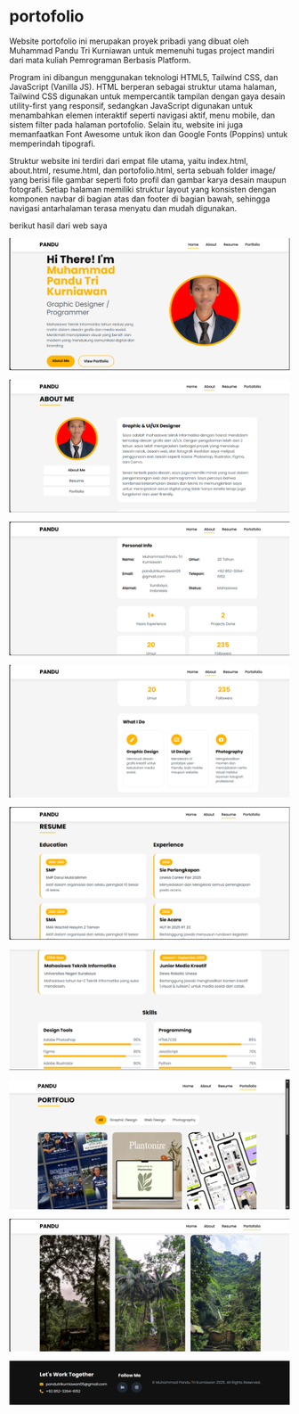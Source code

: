 # portofolio
Website portofolio ini merupakan proyek pribadi yang dibuat oleh Muhammad Pandu Tri Kurniawan untuk memenuhi tugas project mandiri dari mata kuliah Pemrograman Berbasis Platform.

Program ini dibangun menggunakan teknologi HTML5, Tailwind CSS, dan JavaScript (Vanilla JS). HTML berperan sebagai struktur utama halaman, Tailwind CSS digunakan untuk mempercantik tampilan dengan gaya desain utility-first yang responsif, sedangkan JavaScript digunakan untuk menambahkan elemen interaktif seperti navigasi aktif, menu mobile, dan sistem filter pada halaman portofolio. Selain itu, website ini juga memanfaatkan Font Awesome untuk ikon dan Google Fonts (Poppins) untuk memperindah tipografi.

Struktur website ini terdiri dari empat file utama, yaitu index.html, about.html, resume.html, dan portofolio.html, serta sebuah folder image/ yang berisi file gambar seperti foto profil dan gambar karya desain maupun fotografi. Setiap halaman memiliki struktur layout yang konsisten dengan komponen navbar di bagian atas dan footer di bagian bawah, sehingga navigasi antarhalaman terasa menyatu dan mudah digunakan.

berikut hasil dari web saya

![img 1](image/hasil1.png)

![img 2](image/hasil2.png)

![img 3](image/hasil3.png)

![img 4](image/hasil4.png)

![img 5](image/hasil5.png)

![img 6](image/hasil6.png)

![img 7](image/hasil7.png)

![img 8](image/hasil8.png)

![img 9](image/hasil9.png)
